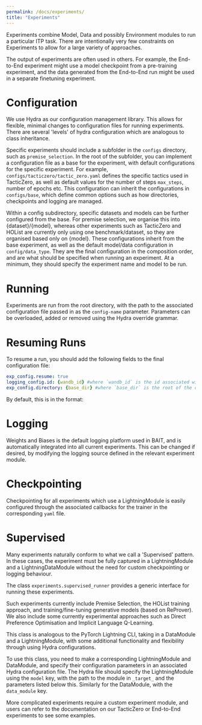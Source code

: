 ```yaml
---
permalink: /docs/experiments/
title: "Experiments"
---
```


Experiments combine Model, Data and possibly Environment modules to run a particular ITP task.
There are intentionally very few constraints on Experiments to allow for a large variety of approaches.

The output of experiments are often used in others. For example, the End-to-End experiment
might use a model checkpoint from a pre-training experiment, and the data generated from the End-to-End run might be used 
in a separate finetuning experiment.

# Configuration

We use Hydra as our configuration management library. This allows for flexible, minimal changes
to configuration files for running experiments. There are several 'levels' of hydra configuration which
are analogous to class inheritance.

Specific experiments should include a subfolder in the `configs` directory,
such as `premise_selection`. In the root of the subfolder, you can implement a configuration
file as a base for the experiment, with default configurations for the specific experiment.
For example, `configs/tacticzero/tactic_zero.yaml` defines the specific tactics used
in TacticZero, as well as default values for the number of steps `max_steps`, number of epochs etc.
This configuration can inherit the configurations in `configs/base`, which define common options such as how directories,
checkpoints and logging are managed.

Within a config subdirectory, specific datasets and models can be further configured from the base.
For premise selection, we organise this into {dataset}/{model}, whereas other experiments such as TacticZero and HOList
are currently only using one benchmark/dataset, so they are organised based only on {model}. These configurations
inherit from the base experiment, as well as the default model/data configuration in `config/data_type`.
They are the final configuration in the composition order, and are what should be specified when running an experiment.
At a minimum, they should specify the experiment name and model to be run.

# Running

Experiments are run from the root directory,
with the path to the associated configuration file passed in as the `config-name` parameter.
Parameters can be overloaded, added or removed using the Hydra override grammar.

# Resuming Runs
To resume a run, you should add the following fields to the final configuration file:

```yaml
exp_config.resume: true 
logging_config.id: {wandb_id} #where `wandb_id` is the id associated with the resuming run
exp_config.directory: {base_dir} #where `base_dir` is the root of the directory created from the resuming run.
```

By default, this is in the format:

# Logging
Weights and Biases is the default logging platform used in BAIT, and is automatically integrated into all current experiments.
This can be changed if desired, by modifying the logging source defined in the relevant experiment module.

# Checkpointing
Checkpointing for all experiments which use a LightningModule is easily configured through the associated callbacks 
for the trainer in the corresponding `yaml` file. 

# Supervised 

Many experiments naturally conform to what we call a 'Supervised' pattern. In these cases,
the experiment must be fully captured in a LightningModule and a LightningDataModule
without the need for custom checkpointing or logging behaviour.

The class `experiments.supervised_runner` provides a generic interface for running these experiments.

Such experiments currently include Premise Selection, the HOList training approach,
and training/fine-tuning generative models (based on ReProver).
We also include some currently experimental approaches such as Direct Preference Optimisation and Implicit Language Q-Learning.

This class is analogous to the PyTorch Lightning CLI, taking in a DataModule and a LightningModule,
with some additional functionality and flexibility through using Hydra configurations.

To use this class, you need to make a corresponding LightningModule and DataModule,
and specify their configuration parameters in an associated Hydra configuration file. The Hydra file
should specify the LightningModule using the `model` key, with the path to the module in `_target_` and
the parameters listed below this. Similarly for the DataModule, with the `data_module` key.

More complicated experiments require a custom experiment module, and users can refer to the documentation on our
TacticZero or End-to-End experiments to see some examples.  
